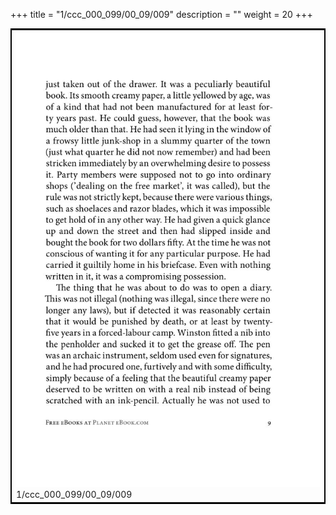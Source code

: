 +++
title = "1/ccc_000_099/00_09/009"
description = ""
weight = 20
+++

<table style="border:2px solid black;max-width:800px;max-height:800px;" 
><tr><td><img class="center-fit-jpg"
src="/jpg_/out_jpg_1984__009.jpg"  >1/ccc_000_099/00_09/009</img></td></tr></table>